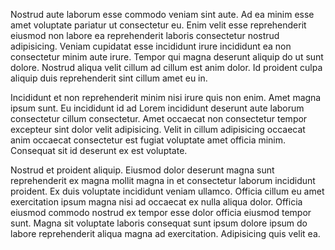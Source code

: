 Nostrud aute laborum esse commodo veniam sint aute. Ad ea minim esse amet voluptate pariatur ut consectetur eu. Enim velit esse reprehenderit eiusmod non labore ea reprehenderit laboris consectetur nostrud adipisicing. Veniam cupidatat esse incididunt irure incididunt ea non consectetur minim aute irure. Tempor qui magna deserunt aliquip do ut sunt dolore. Nostrud aliqua velit cillum ad cillum est anim dolor. Id proident culpa aliquip duis reprehenderit sint cillum amet eu in.

Incididunt et non reprehenderit minim nisi irure quis non enim. Amet magna ipsum sunt. Eu incididunt id ad Lorem incididunt deserunt aute laborum consectetur cillum consectetur. Amet occaecat non consectetur tempor excepteur sint dolor velit adipisicing. Velit in cillum adipisicing occaecat anim occaecat consectetur est fugiat voluptate amet officia minim. Consequat sit id deserunt ex est voluptate.

Nostrud et proident aliquip. Eiusmod dolor deserunt magna sunt reprehenderit ex magna mollit magna in et consectetur laborum incididunt proident. Ex duis voluptate incididunt veniam ullamco. Officia cillum eu amet exercitation ipsum magna nisi ad occaecat ex nulla aliqua dolor. Officia eiusmod commodo nostrud ex tempor esse dolor officia eiusmod tempor sunt. Magna sit voluptate laboris consequat sunt ipsum dolore ipsum do labore reprehenderit aliqua magna ad exercitation. Adipisicing quis velit ea.